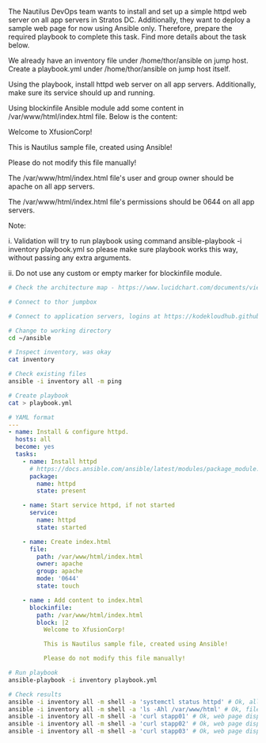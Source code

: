 The Nautilus DevOps team wants to install and set up a simple httpd web server on all app servers in Stratos DC. Additionally, they want to deploy a sample web page for now using Ansible only. Therefore, prepare the required playbook to complete this task. Find more details about the task below.


We already have an inventory file under /home/thor/ansible on jump host. Create a playbook.yml under /home/thor/ansible on jump host itself.

Using the playbook, install httpd web server on all app servers. Additionally, make sure its service should up and running.

Using blockinfile Ansible module add some content in /var/www/html/index.html file. Below is the content:

Welcome to XfusionCorp!

This is Nautilus sample file, created using Ansible!

Please do not modify this file manually!

The /var/www/html/index.html file's user and group owner should be apache on all app servers.

The /var/www/html/index.html file's permissions should be 0644 on all app servers.

Note:

i. Validation will try to run playbook using command ansible-playbook -i inventory playbook.yml so please make sure playbook works this way, without passing any extra arguments.

ii. Do not use any custom or empty marker for blockinfile module.

```bash
# Check the architecture map - https://www.lucidchart.com/documents/view/58e22de2-c446-4b49-ae0f-db79a3318e97/0_0

# Connect to thor jumpbox

# Connect to application servers, logins at https://kodekloudhub.github.io/kodekloud-engineer/docs/projects/nautilus

# Change to working directory
cd ~/ansible

# Inspect inventory, was okay
cat inventory

# Check existing files
ansible -i inventory all -m ping

# Create playbook
cat > playbook.yml
```

```yaml
# YAML format
---
- name: Install & configure httpd.
  hosts: all
  become: yes
  tasks:
    - name: Install httpd
      # https://docs.ansible.com/ansible/latest/modules/package_module.html
      package:
        name: httpd
        state: present

    - name: Start service httpd, if not started
      service:
        name: httpd
        state: started

    - name: Create index.html
      file:
        path: /var/www/html/index.html
        owner: apache
        group: apache
        mode: '0644'
        state: touch

    - name : Add content to index.html
      blockinfile:
        path: /var/www/html/index.html
        block: |2
          Welcome to XfusionCorp!

          This is Nautilus sample file, created using Ansible!

          Please do not modify this file manually!

```

```bash
# Run playbook
ansible-playbook -i inventory playbook.yml

# Check results
ansible -i inventory all -m shell -a 'systemctl status httpd' # Ok, all services running
ansible -i inventory all -m shell -a 'ls -Ahl /var/www/html' # Ok, file exists with apache: 0744
ansible -i inventory all -m shell -a 'curl stapp01' # Ok, web page displayed correctly.
ansible -i inventory all -m shell -a 'curl stapp02' # Ok, web page displayed correctly.
ansible -i inventory all -m shell -a 'curl stapp03' # Ok, web page displayed correctly.
```
